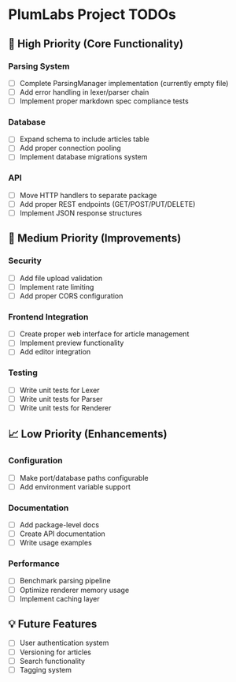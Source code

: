 # PlumLabs Project TODOs

## 🚀 High Priority (Core Functionality)

### Parsing System
- [ ] Complete ParsingManager implementation (currently empty file)
- [ ] Add error handling in lexer/parser chain
- [ ] Implement proper markdown spec compliance tests

### Database
- [ ] Expand schema to include articles table
- [ ] Add proper connection pooling
- [ ] Implement database migrations system

### API
- [ ] Move HTTP handlers to separate package
- [ ] Add proper REST endpoints (GET/POST/PUT/DELETE)
- [ ] Implement JSON response structures

## 🔧 Medium Priority (Improvements)

### Security
- [ ] Add file upload validation
- [ ] Implement rate limiting
- [ ] Add proper CORS configuration

### Frontend Integration
- [ ] Create proper web interface for article management
- [ ] Implement preview functionality
- [ ] Add editor integration

### Testing
- [ ] Write unit tests for Lexer
- [ ] Write unit tests for Parser
- [ ] Write unit tests for Renderer

## 📈 Low Priority (Enhancements)

### Configuration
- [ ] Make port/database paths configurable
- [ ] Add environment variable support

### Documentation
- [ ] Add package-level docs
- [ ] Create API documentation
- [ ] Write usage examples

### Performance
- [ ] Benchmark parsing pipeline
- [ ] Optimize renderer memory usage
- [ ] Implement caching layer

## 💡 Future Features
- [ ] User authentication system
- [ ] Versioning for articles
- [ ] Search functionality
- [ ] Tagging system